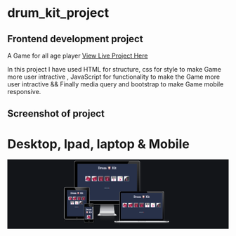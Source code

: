 # drum_kit_project
## Frontend development project 
A Game for all age player
[View Live Project Here](https://jas-sin82.github.io/drum_kit_project/)


In this project I have used HTML for structure, css for style to make Game more user intractive , JavaScript for functionality to make the Game more user intractive && Finally media query and bootstrap to make Game mobile responsive.

## Screenshot of project 
# Desktop, Ipad, laptop  & Mobile
  
![screenshot](Screenshot-project.png)
